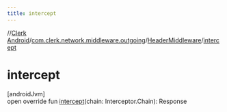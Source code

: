 ```yaml
---
title: intercept
---
```

//[Clerk Android](../../../index.html)/[com.clerk.network.middleware.outgoing](../index.html)/[HeaderMiddleware](index.html)/[intercept](intercept.html)



# intercept



[androidJvm]\
open override fun [intercept](intercept.html)(chain: Interceptor.Chain): Response




